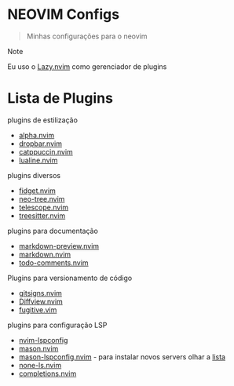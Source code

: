 # NEOVIM Configs

> Minhas configurações para o neovim

> [!NOTE]
> Eu uso o [Lazy.nvim](https://github.com/folke/lazy.nvim) como gerenciador de plugins

# Lista de Plugins


plugins de estilização
- [alpha.nvim](https://github.com/goolord/alpha-nvim)
- [dropbar.nvim](https://github.com/Bekaboo/dropbar.nvim)
- [catppuccin.nvim](https://github.com/catppuccin/nvim)
- [lualine.nvim](https://github.com/nvim-lualine/lualine.nvim)


plugins diversos
- [fidget.nvim](https://github.com/j-hui/fidget.nvim)
- [neo-tree.nvim](https://github.com/nvim-neo-tree/neo-tree.nvim)
- [telescope.nvim](https://github.com/nvim-telescope/telescope.nvim)
- [treesitter.nvim](https://github.com/nvim-treesitter/nvim-treesitter)

plugins para documentação
- [markdown-preview.nvim](https://github.com/iamcco/markdown-preview.nvim)
- [markdown.nvim](https://github.com/MeanderingProgrammer/markdown.nvim)
- [todo-comments.nvim](https://github.com/folke/todo-comments.nvim)

Plugins para versionamento de código
- [gitsigns.nvim](https://github.com/lewis6991/gitsigns.nvim)
- [Diffview.nvim](https://github.com/sindrets/diffview.nvim)
- [fugitive.vim](https://github.com/tpope/vim-fugitive)


plugins para configuração LSP
- [nvim-lspconfig](https://github.com/neovim/nvim-lspconfig)
- [mason.nvim](https://github.com/williamboman/mason.nvim)
- [mason-lspconfig.nvim](https://github.com/williamboman/mason-lspconfig.nvim) - para instalar novos servers olhar a [lista](https://github.com/williamboman/mason-lspconfig.nvim?tab=readme-ov-file#available-lsp-servers)
- [none-ls.nvim](https://github.com/nvimtools/none-ls.nvim)
- [completions.nvim](hrsh7th/nvim-cmp)

<!-- 
Colocar a lista de comandos e configurações
 -->
